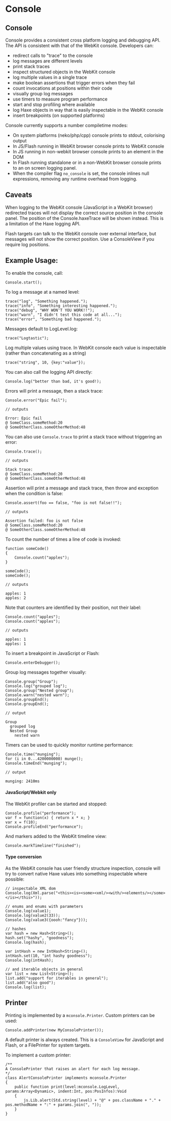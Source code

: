 Console
====================

## Console

Console provides a consistent cross platform logging and debugging API. The API 
is consistent with that of the WebKit console. Developers can:

* redirect calls to "trace" to the console
* log messages are different levels
* print stack traces
* inspect structured objects in the WebKit console
* log multiple values in a single trace
* make boolean assertions that trigger errors when they fail
* count invocations at positions within their code
* visually group log messages
* use timers to measure program performance
* start and stop profiling where available
* log Haxe objects in way that is easily inspectable in the WebKit console
* insert breakpoints (on supported platforms)

Console currently supports a number compiletime modes:

* On system platforms (neko/php/cpp) console prints to stdout, colorising output
* In JS/Flash running in WebKit browser console prints to WebKit console
* In JS running in non-webkit browser console prints to an element in the DOM
* In Flash running standalone or in a non-WebKit browser console prints to an 
  on screen logging panel.
* When the compiler flag `no_console` is set, the console inlines null 
  expressions, removing any runtime overhead from logging.

## Caveats

When logging to the WebKit console (JavaScript in a WebKit browser) redirected 
traces will not display the correct source position in the console panel. The 
position of the Console.haxeTrace will be shown instead. This is a limitation 
of the Haxe logging API.

Flash targets can talk to the WebKit console over external interface, but 
messages will not show the correct position. Use a ConsoleView if you 
require log positions.

## Example Usage:

To enable the console, call:

	Console.start();

To log a message at a named level:

	trace("log", "Something happened.");
	trace("info", "Something interesting happened.");
	trace("debug", "WHY WON'T YOU WORK!!");
	trace("warn", "I didn't test this code at all...");
	trace("error", "Something bad happened.");

Messages default to LogLevel.log:

	trace("Logtastic");

Log multiple values using trace. In WebKit console each value is inspectable 
(rather than concatenating as a string)

	trace("string", 10, {key:"value"});

You can also call the logging API directly:

	Console.log("better than bad, it's good!);

Errors will print a message, then a stack trace:

	Console.error("Epic fail");

	// outputs

	Error: Epic fail
	@ SomeClass.someMethod:20
	@ SomeOtherClass.someOtherMethod:48

You can also use `Console.trace` to print a stack trace without triggering 
an error:

	Console.trace();

	// outputs

	Stack trace:
	@ SomeClass.someMethod:20
	@ SomeOtherClass.someOtherMethod:48

Assertion will print a message and stack trace, then throw and exception when 
the condition is false:

	Console.assert(foo == false, "foo is not false!!");

	// outputs

	Assertion failed: foo is not false
	@ SomeClass.someMethod:20
	@ SomeOtherClass.someOtherMethod:48

To count the number of times a line of code is invoked:
	
	function someCode()
	{
		Console.count("apples");
	}
	
	someCode();
	someCode();

	// outputs

	apples: 1
	apples: 2

Note that counters are identified by their position, not their label:

	Console.count("apples");
	Console.count("apples");

	// outputs

	apples: 1
	apples: 1

To insert a breakpoint in JavaScript or Flash:

	Console.enterDebugger();

Group log messages together visually:

	Console.group("Group");
	Console.log("grouped log");
	Console.group("Nested group");
	Console.warn("nested warn");
	Console.groupEnd();
	Console.groupEnd();

	// output

	Group
	  grouped log
	  Nested Group
	    nested warn

Timers can be used to quickly monitor runtime performance:
	
	Console.time("munging");
	for (i in 0...4200000000) munge();
	Console.timeEnd("munging");

	// output

	munging: 2410ms

#### JavaScript/Webkit only

The WebKit profiler can be started and stopped:

	Console.profile("performance");
	var f = function(x) { return x * x; }
	var x = f(10);
	Console.profileEnd("performance");

And markers added to the WebKit timeline view:

	Console.markTimeline("finished");

#### Type conversion

As the WebKit console has user friendly structure inspection, console will try 
to convert native Haxe values into something inspectable where possible:

	// inspectable XML dom
	Console.log(Xml.parse("<this><is><some><xml/><with/><elements/></some></is></this>"));

	// enums and enums with parameters
	Console.log(value1);
	Console.log(value2(33));
	Console.log(value3({oooh:"fancy"}));

	// hashes
	var hash = new Hash<String>();
	hash.set("hashy", "goodness");
	Console.log(hash);

	var intHash = new IntHash<String>();
	intHash.set(10, "int hashy goodness");
	Console.log(intHash);

	// and iterable objects in general
	var list = new List<String>();
	list.add("support for iterables in general");
	list.add("also good");
	Console.log(list);

## Printer

Printing is implemented by a `mconsole.Printer`. Custom printers can be used:

	Console.addPrinter(new MyConsolePrinter());

A default printer is always created. This is a `ConsoleView` for JavaScript and 
Flash, or a FilePrinter for system targets.

To implement a custom printer:
	
	/**
	A ConsolePrinter that raises an alert for each log message.
	*/
	class AlertConsolePrinter implements mconsole.Printer
	{
		public function print(level:mconsole.LogLevel, params:Array<Dynamic>, indent:Int, pos:PosInfos):Void
		{
			js.Lib.alert(Std.string(level) + "@" + pos.className + "." + pos.methodName + ":" + params.join(", "));
		}
	}

